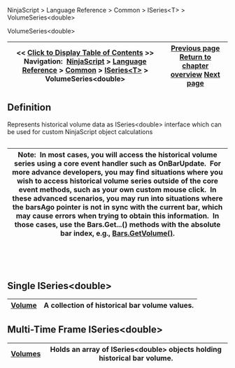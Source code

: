 ﻿


NinjaScript \> Language Reference \> Common \> ISeries\<T\> \> VolumeSeries\<double\>






















VolumeSeries\<double\>







| \<\< [Click to Display Table of Contents](volumeseries.md) \>\> **Navigation:**     [NinjaScript](ninjascript.md) \> [Language Reference](language_reference_wip.md) \> [Common](common.md) \> [ISeries\<T\>](iseriest.md) \> VolumeSeries\<double\> | [Previous page](iseries_times.md) [Return to chapter overview](iseriest.md) [Next page](iseries_volume.md) |
| --- | --- |











## Definition


Represents historical volume data as ISeries\<double\> interface which can be used for custom NinjaScript object calculations


## 




| Note:  In most cases, you will access the historical volume series using a core event handler such as OnBarUpdate.  For more advance developers, you may find situations where you wish to access historical volume series outside of the core event methods, such as your own custom mouse click.  In these advanced scenarios, you may run into situations where the barsAgo pointer is not in sync with the current bar, which may cause errors when trying to obtain this information.  In those cases, use the Bars.Get...() methods with the absolute bar index, e.g., [Bars.GetVolume()](getvolume.md). |
| --- |



 


 


## Single ISeries\<double\>




| [Volume](iseries_volume.md) | A collection of historical bar volume values. |
| --- | --- |



## 


## 


## Multi\-Time Frame ISeries\<double\>




| [Volumes](iseries_volumes.md) | Holds an array of ISeries\<double\> objects holding historical bar volume. |
| --- | --- |



 








